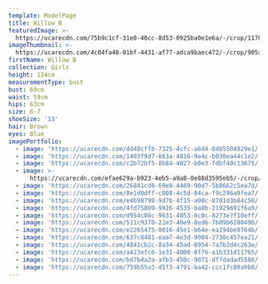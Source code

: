 ```yaml
---
template: ModelPage
title: Willow B
featuredImage: >-
  https://ucarecdn.com/75b9c1cf-31e0-48cc-8d53-0925ba0e1e6a/-/crop/1170x679/0,49/-/preview/
imageThumbnail: >-
  https://ucarecdn.com/4c04fa48-01bf-4431-af77-adca9baec472/-/crop/905x1253/373,190/-/preview/
firstName: Willow B
collection: Girls
height: 124cm
measurementType: bust
bust: 60cm
waist: 59cm
hips: 63cm
size: 6-7
shoeSize: '13'
hair: Brown
eyes: Blue
imagePortfolio:
  - image: 'https://ucarecdn.com/dd48cffb-7325-4cfc-a6d4-8465504929e1/'
  - image: 'https://ucarecdn.com/1403f9d7-663a-4816-9e4c-b030ea44c1e2/'
  - image: 'https://ucarecdn.com/c2b72bf5-8b84-4027-b0e3-fdbf40c13675/'
  - image: >-
      https://ucarecdn.com/efae629a-b923-4eb5-a9a8-0e88d3595eb5/-/crop/1440x1763/0,396/-/preview/
  - image: 'https://ucarecdn.com/26841cd8-69e0-4469-90d7-5b8662c5ea7d/'
  - image: 'https://ucarecdn.com/8e1d0dff-c008-4c5d-84ca-f9c296a9fea7/'
  - image: 'https://ucarecdn.com/e4b98798-9d7b-4f15-a00c-8781d3b84c50/'
  - image: 'https://ucarecdn.com/4fd75809-9926-4535-ba0b-21929691f6a9/'
  - image: 'https://ucarecdn.com/d954c08c-9631-4053-8c0c-8273e7f10eff/'
  - image: 'https://ucarecdn.com/511c9370-22e3-40e9-8ed6-7b89b6280496/'
  - image: 'https://ucarecdn.com/e2265475-0016-45e1-b64e-ea194be8f64b/'
  - image: 'https://ucarecdn.com/637c8481-eaa7-4e3d-9004-2738c457ea21/'
  - image: 'https://ucarecdn.com/4841cb2c-8a34-45ad-8954-7a7b2d4c263e/'
  - image: 'https://ucarecdn.com/a423efc6-1e31-4000-8f76-a1b331d11765/'
  - image: 'https://ucarecdn.com/bd7b4a2a-afb3-450c-9071-dffdadad5588/'
  - image: 'https://ucarecdn.com/759b55a3-d5f3-4791-ba42-ccc1fc80a9b0/'
---
```


